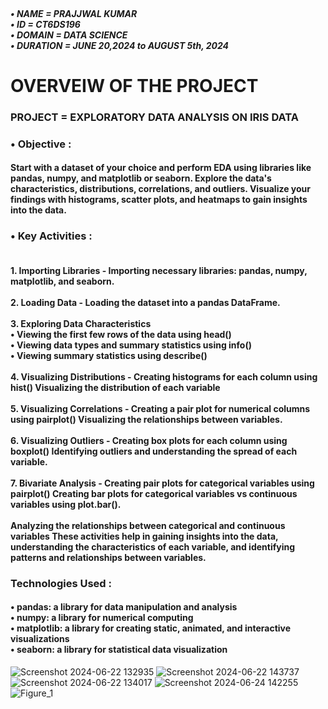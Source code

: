<h5>
   <br>&#x2022; NAME = PRAJJWAL KUMAR
    <br>&#x2022; ID =  CT6DS196
    <br>&#x2022; DOMAIN = DATA SCIENCE
   <br>&#x2022; DURATION =  JUNE 20,2024 to AUGUST 5th, 2024
</h5>


<h1>OVERVEIW OF THE PROJECT</h1>

<h3>PROJECT = EXPLORATORY DATA ANALYSIS ON IRIS DATA </h3>

<h3>&#x2022; Objective :</h3>

<h4>Start with a dataset of your choice and perform EDA using libraries like pandas, numpy,
and matplotlib or seaborn. Explore the data's characteristics, distributions, correlations,
and outliers. Visualize your findings with histograms, scatter plots, and heatmaps to
gain insights into the data.</h4>

<h3>&#x2022; Key Activities :</h3>
<h4>
<br>1. Importing Libraries - Importing necessary libraries: pandas, numpy, matplotlib, and seaborn.</br>
<br>2. Loading Data - Loading the dataset into a pandas DataFrame.</br>
<br>3. Exploring Data Characteristics
 <br>&#x2022; Viewing the first few rows of the data using head()
 <br>&#x2022; Viewing data types and summary statistics using info()
 <br>&#x2022; Viewing summary statistics using describe()</br>
<br>4. Visualizing Distributions - Creating histograms for each column using hist()
Visualizing the distribution of each variable</br>
<br>5. Visualizing Correlations - Creating a pair plot for numerical columns using pairplot()
Visualizing the relationships between variables.</br>
<br>6. Visualizing Outliers - Creating box plots for each column using boxplot()
Identifying outliers and understanding the spread of each variable.</br>
<br>7. Bivariate Analysis - Creating pair plots for categorical variables using pairplot()
Creating bar plots for categorical variables vs continuous variables using plot.bar().</br>
<br>Analyzing the relationships between categorical and continuous variables
These activities help in gaining insights into the data, understanding the characteristics of each variable, and identifying patterns and relationships between variables.
</h4>

<h3>Technologies Used :</h3>
<h4>
&#x2022; pandas: a library for data manipulation and analysis
<br>&#x2022; numpy: a library for numerical computing
<br>&#x2022; matplotlib: a library for creating static, animated, and interactive visualizations
<br>&#x2022; seaborn: a library for statistical data visualization
</h4>

![Screenshot 2024-06-22 132935](https://github.com/P-78prajjwal/CODETECH/assets/77610728/b78660f2-d59c-4788-b721-e1c89ecc5060)
![Screenshot 2024-06-22 143737](https://github.com/P-78prajjwal/CODETECH/assets/77610728/ef344f8e-2238-4c7c-9530-aca4f1365144)
![Screenshot 2024-06-22 134017](https://github.com/P-78prajjwal/CODETECH/assets/77610728/d186216b-1bf2-4179-9773-28bf1814a46e)
![Screenshot 2024-06-24 142255](https://github.com/P-78prajjwal/CODETECH/assets/77610728/60bec924-41bb-4fa8-81f7-aaca200150c6)
![Figure_1](https://github.com/P-78prajjwal/CODETECH/assets/77610728/91078fe8-6fef-40f9-a18c-f5c04d0527d9)
